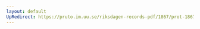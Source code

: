 ```yaml
---
layout: default
UpRedirect: https://pruto.im.uu.se/riksdagen-records-pdf/1867/prot-1867--ak--426/prot-1867--ak--426_030.pdf
---
```

